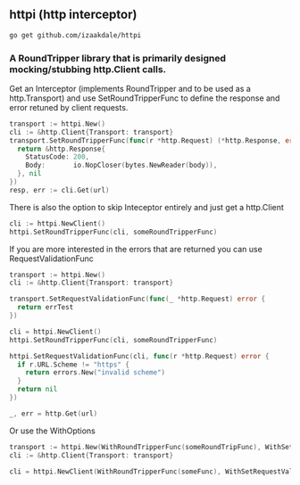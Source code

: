 ## httpi (http interceptor)

```sh
go get github.com/izaakdale/httpi
```

### A RoundTripper library that is primarily designed mocking/stubbing http.Client calls.

Get an Interceptor (implements RoundTripper and to be used as a http.Transport) and use SetRoundTripperFunc to define the response and error retuned by client requests.
```go
transport := httpi.New()
cli := &http.Client{Transport: transport}
transport.SetRoundTripperFunc(func(r *http.Request) (*http.Response, error) {
  return &http.Response{
    StatusCode: 200,
    Body:       io.NopCloser(bytes.NewReader(body)),
  }, nil
})
resp, err := cli.Get(url)
```

There is also the option to skip Inteceptor entirely and just get a http.Client
```go
cli := httpi.NewClient()
httpi.SetRoundTripperFunc(cli, someRoundTripperFunc)
```

If you are more interested in the errors that are returned you can use RequestValidationFunc
```go
transport := httpi.New()
cli := &http.Client{Transport: transport}

transport.SetRequestValidationFunc(func(_ *http.Request) error {
  return errTest
})

cli = httpi.NewClient()
httpi.SetRoundTripperFunc(cli, someRoundTripperFunc)

httpi.SetRequestValidationFunc(cli, func(r *http.Request) error {
  if r.URL.Scheme != "https" {
    return errors.New("invalid scheme")
  }
  return nil
})

_, err = http.Get(url)
```

Or use the WithOptions
```go
transport := httpi.New(WithRoundTripperFunc(someRoundTripFunc), WithSetRequestValidationFunc(someValidationFunc))
cli := &http.Client{Transport: transport}

cli = httpi.NewClient(WithRoundTripperFunc(someFunc), WithSetRequestValidationFunc(someValidationFunc))
```
